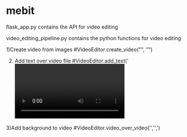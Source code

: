 # mebit
flask_app.py contains the API for video editing

video_editing_pipeline.py 
contains the python functions for video editing

1)Create video from images
#VideoEditor.create_video("<image folder path>", "<output video path with extension>")

2) Add text over video file
#VideoEditor.add_text('<video path>',"<text>","<output video path>","fontsize:default 70","text color:default white")

3)Add background to video
#VideoEditor.video_over_video('<backgrounf video path>','<foreground video path>','<output video path>)



